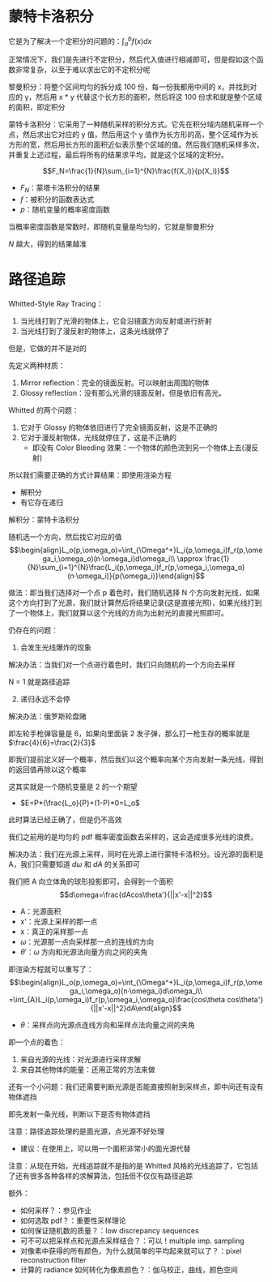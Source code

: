 # 蒙特卡洛积分

它是为了解决一个定积分的问题的：$\int_a^bf(x)dx$

正常情况下，我们是先进行不定积分，然后代入值进行相减即可，但是假如这个函数非常复杂，以至于难以求出它的不定积分呢

黎曼积分：将整个区间均匀的拆分成 100 份，每一份我都用中间的 x，并找到对应的 y，然后用 x \* y 代替这个长方形的面积，然后将这 100 份求和就是整个区域的面积，即定积分

蒙特卡洛积分：它采用了一种随机采样的积分方式。它先在积分域内随机采样一个点，然后求出它对应的 y 值，然后用这个 y 值作为长方形的高，整个区域作为长方形的宽，然后用长方形的面积近似表示整个区域的值。然后我们随机采样多次，并重复上述过程，最后将所有的结果求平均，就是这个区域的定积分。

$$F_N=\frac{1}{N}\sum_{i=1}^{N}\frac{f(X_i)}{p(X_i)}$$
- $F_N$：蒙塔卡洛积分的结果
- $f$：被积分的函数表达式
- $p$：随机变量的概率密度函数

当概率密度函数是常数时，即随机变量是均匀的，它就是黎曼积分

$N$ 越大，得到的结果越准

# 路径追踪

Whitted-Style Ray Tracing：
1. 当光线打到了光滑的物体上，它会沿镜面方向反射或进行折射
2. 当光线打到了漫反射的物体上，这条光线就停了

但是，它做的并不是对的

先定义两种材质：
1. Mirror reflection：完全的镜面反射。可以映射出周围的物体
2. Glossy reflection：没有那么光滑的镜面反射。但是依旧有高光。

Whitted 的两个问题：
1. 它对于 Glossy 的物体依旧进行了完全镜面反射，这是不正确的
2. 它对于漫反射物体，光线就停住了，这是不正确的
	- 即没有 Color Bleeding 效果：一个物体的颜色流到另一个物体上去(漫反射)

所以我们需要正确的方式计算结果：即使用渲染方程
- 解积分
- 有它存在递归

解积分：蒙特卡洛积分

随机选一个方向，然后找它对应的值
$$\begin{align}L_o(p,\omega_o)=\int_{\Omega^+}L_i(p,\omega_i)f_r(p,\omega_i,\omega_o)(n·\omega_i)d\omega_i\\
\approx \frac{1}{N}\sum_{i=1}^{N}\frac{L_i(p,\omega_i)f_r(p,\omega_i,\omega_o)(n·\omega_i)}{p(\omega_i)}\end{align}$$

做法：即当我们选择对一个点 p 着色时，我们随机选择 N 个方向发射光线，如果这个方向打到了光源，我们就计算然后将结果记录(这是直接光照)，如果光线打到了一个物体上，我们就算以这个光线的方向为出射光的直接光照即可。

仍存在的问题：
1. 会发生光线爆炸的现象

解决办法：当我们对一个点进行着色时，我们只向随机的一个方向去采样

N = 1 就是路径追踪

2. 递归永远不会停

解决办法：俄罗斯轮盘赌

即左轮手枪弹容量是 6，如果向里面装 2 发子弹，那么打一枪生存的概率就是 $\frac{4}{6}=\frac{2}{3}$

即我们提前定义好一个概率，然后我们以这个概率向某个方向发射一条光线，得到的返回值再除以这个概率

这其实就是一个随机变量是 2 的一个期望
- $E=P*(\frac{L_o}{P}+(1-P)*0=L_o$

此时算法已经正确了，但是仍不高效

我们之前用的是均匀的 pdf 概率密度函数去采样的，这会造成很多光线的浪费。

解决办法：我们在光源上采样，同时在光源上进行蒙特卡洛积分。设光源的面积是 A，我们只需要知道 $d\omega$ 和 $dA$ 的关系即可

我们把 A 向立体角的球形投影即可，会得到一个面积
$$d\omega=\frac{dAcos\theta'}{||x'-x||^2}$$
- A：光源面积
- x'：光源上采样的那一点
- x：真正的采样那一点
- $\omega$：光源那一点向采样那一点的连线的方向
- $\theta'$：$\omega$ 方向和光源法向量方向之间的夹角

即渲染方程就可以重写了：
$$\begin{align}L_o(p,\omega_o)=\int_{\Omega^+}L_i(p,\omega_i)f_r(p,\omega_i,\omega_o)(n·\omega_i)d\omega_i\\
=\int_{A}L_i(p,\omega_i)f_r(p,\omega_i,\omega_o)\frac{cos\theta cos\theta'}{||x'-x||^2}dA\end{align}$$
- $\theta$：采样点向光源点连线方向和采样点法向量之间的夹角

即一个点的着色：
1. 来自光源的光线：对光源进行采样求解
2. 来自其他物体的能量：还用正常的方法来做

还有一个小问题：我们还需要判断光源是否能直接照射到采样点，即中间还有没有物体遮挡

即先发射一条光线，判断以下是否有物体遮挡

注意：路径追踪处理的是面光源，点光源不好处理
- 建议：在使用上，可以用一个面积非常小的面光源代替

注意：从现在开始，光线追踪就不是指的是 Whitted 风格的光线追踪了，它包括了还有很多各种各样的求解算法，包括但不仅仅有路径追踪

额外：
- 如何采样？：参见作业
- 如何选取 pdf？：重要性采样理论
- 如何保证随机数的质量？：low discrepancy sequences
- 可不可以把采样点和光源点采样结合？：可以！multiple imp. sampling
- 对像素中获得的所有颜色，为什么就简单的平均起来就可以了？：pixel reconstruction filter
- 计算的 radiance 如何转化为像素颜色？：伽马校正，曲线，颜色空间